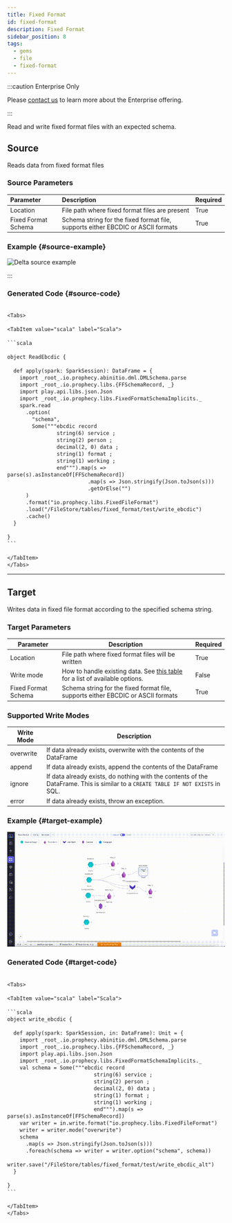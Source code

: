 ```yaml
---
title: Fixed Format
id: fixed-format
description: Fixed Format
sidebar_position: 8
tags:
  - gems
  - file
  - fixed-format
---
```


:::caution Enterprise Only

Please [contact us](https://www.prophecy.io/request-a-demo) to learn more about the Enterprise offering.

:::

Read and write fixed format files with an expected schema.

## Source

Reads data from fixed format files

### Source Parameters

| Parameter           | Description                                                                      | Required |
| :------------------ | :------------------------------------------------------------------------------- | :------- |
| Location            | File path where fixed format files are present                                   | True     |
| Fixed Format Schema | Schema string for the fixed format file, supports either EBCDIC or ASCII formats | True     |

### Example {#source-example}

![Delta source example](./img/fixed-format/ff-source-small.gif)

:::

### Generated Code {#source-code}

````mdx-code-block

<Tabs>

<TabItem value="scala" label="Scala">

```scala

object ReadEbcdic {

  def apply(spark: SparkSession): DataFrame = {
    import _root_.io.prophecy.abinitio.dml.DMLSchema.parse
    import _root_.io.prophecy.libs.{FFSchemaRecord, _}
    import play.api.libs.json.Json
    import _root_.io.prophecy.libs.FixedFormatSchemaImplicits._
    spark.read
      .option(
        "schema",
        Some("""ebcdic record
                string(6) service ;
                string(2) person ;
                decimal(2, 0) data ;
                string(1) format ;
                string(1) working ;
                end""").map(s => parse(s).asInstanceOf[FFSchemaRecord])
                          .map(s => Json.stringify(Json.toJson(s)))
                          .getOrElse("")
      )
      .format("io.prophecy.libs.FixedFileFormat")
      .load("/FileStore/tables/fixed_format/test/write_ebcdic")
      .cache()
  }

}
```

</TabItem>
</Tabs>

````

---

## Target

Writes data in fixed file format according to the specified schema string.

### Target Parameters

| Parameter           | Description                                                                                            | Required |
| ------------------- | ------------------------------------------------------------------------------------------------------ | -------- |
| Location            | File path where fixed format files will be written                                                     | True     |
| Write mode          | How to handle existing data. See [this table](#supported-write-modes) for a list of available options. | False    |
| Fixed Format Schema | Schema string for the fixed format file, supports either EBCDIC or ASCII formats                       | True     |

### Supported Write Modes

| Write Mode | Description                                                                                                                      |
| ---------- | -------------------------------------------------------------------------------------------------------------------------------- |
| overwrite  | If data already exists, overwrite with the contents of the DataFrame                                                             |
| append     | If data already exists, append the contents of the DataFrame                                                                     |
| ignore     | If data already exists, do nothing with the contents of the DataFrame. This is similar to a `CREATE TABLE IF NOT EXISTS` in SQL. |
| error      | If data already exists, throw an exception.                                                                                      |

### Example {#target-example}

![Delta Target Example](./img/fixed-format/ff-target-small.gif)

### Generated Code {#target-code}

````mdx-code-block

<Tabs>

<TabItem value="scala" label="Scala">

```scala
object write_ebcdic {

  def apply(spark: SparkSession, in: DataFrame): Unit = {
    import _root_.io.prophecy.abinitio.dml.DMLSchema.parse
    import _root_.io.prophecy.libs.{FFSchemaRecord, _}
    import play.api.libs.json.Json
    import _root_.io.prophecy.libs.FixedFormatSchemaImplicits._
    val schema = Some("""ebcdic record
                            string(6) service ;
                            string(2) person ;
                            decimal(2, 0) data ;
                            string(1) format ;
                            string(1) working ;
                            end""").map(s => parse(s).asInstanceOf[FFSchemaRecord])
    var writer = in.write.format("io.prophecy.libs.FixedFileFormat")
    writer = writer.mode("overwrite")
    schema
      .map(s => Json.stringify(Json.toJson(s)))
      .foreach(schema => writer = writer.option("schema", schema))
    writer.save("/FileStore/tables/fixed_format/test/write_ebcdic_alt")
  }

}
```

</TabItem>
</Tabs>

````
